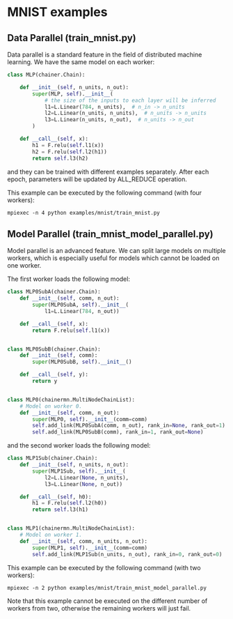# MNIST examples

## Data Parallel (train\_mnist.py)

Data parallel is a standard feature in the field of distributed machine learning.
We have the same model on each worker:

```python
class MLP(chainer.Chain):

    def __init__(self, n_units, n_out):
        super(MLP, self).__init__(
            # the size of the inputs to each layer will be inferred
            l1=L.Linear(784, n_units),  # n_in -> n_units
            l2=L.Linear(n_units, n_units),  # n_units -> n_units
            l3=L.Linear(n_units, n_out),  # n_units -> n_out
        )

    def __call__(self, x):
        h1 = F.relu(self.l1(x))
        h2 = F.relu(self.l2(h1))
        return self.l3(h2)
```

and they can be trained with different examples separately.
After each epoch, parameters will be updated by ALL_REDUCE operation.

This example can be executed by the following command (with four workers):
```
mpiexec -n 4 python examples/mnist/train_mnist.py
```

## Model Parallel (train\_mnist\_model\_parallel.py)

Model parallel is an advanced feature.
We can split large models on multiple workers, which is especially useful for models which cannot be loaded on one worker.

The first worker loads the following model:
```python
class MLP0SubA(chainer.Chain):
    def __init__(self, comm, n_out):
        super(MLP0SubA, self).__init__(
            l1=L.Linear(784, n_out))

    def __call__(self, x):
        return F.relu(self.l1(x))


class MLP0SubB(chainer.Chain):
    def __init__(self, comm):
        super(MLP0SubB, self).__init__()

    def __call__(self, y):
        return y


class MLP0(chainermn.MultiNodeChainList):
    # Model on worker 0.
    def __init__(self, comm, n_out):
        super(MLP0, self).__init__(comm=comm)
        self.add_link(MLP0SubA(comm, n_out), rank_in=None, rank_out=1)
        self.add_link(MLP0SubB(comm), rank_in=1, rank_out=None)
```

and the second worker loads the following model:
```python
class MLP1Sub(chainer.Chain):
    def __init__(self, n_units, n_out):
        super(MLP1Sub, self).__init__(
            l2=L.Linear(None, n_units),
            l3=L.Linear(None, n_out))

    def __call__(self, h0):
        h1 = F.relu(self.l2(h0))
        return self.l3(h1)


class MLP1(chainermn.MultiNodeChainList):
    # Model on worker 1.
    def __init__(self, comm, n_units, n_out):
        super(MLP1, self).__init__(comm=comm)
        self.add_link(MLP1Sub(n_units, n_out), rank_in=0, rank_out=0)
```

This example can be executed by the following command (with two workers):
```
mpiexec -n 2 python examples/mnist/train_mnist_model_parallel.py
```
Note that this example cannot be executed on the different number of workers from two, otherwise the remaining workers will just fail.
